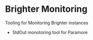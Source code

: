 # Brighter Monitoring
Tooling for Monitoring Brighter instances
* StdOut monotoring tool for Paramore
